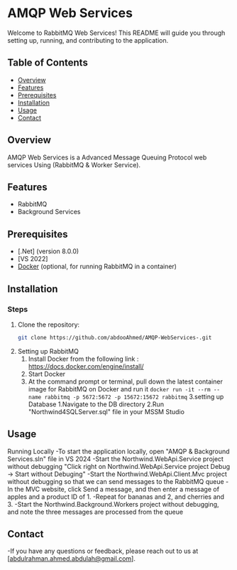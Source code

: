 # AMQP Web Services

Welcome to RabbitMQ Web Services! This README will guide you through setting up, running, and contributing to the application.

## Table of Contents

- [Overview](#overview)
- [Features](#features)
- [Prerequisites](#prerequisites)
- [Installation](#installation)
- [Usage](#usage)
- [Contact](#contact)

## Overview

AMQP Web Services is a Advanced Message Queuing Protocol web services Using (RabbitMQ & Worker Service).

## Features

- RabbitMQ
- Background Services

## Prerequisites

- [.Net] (version 8.0.0)
- [VS 2022]
- [Docker](https://www.docker.com/) (optional, for running RabbitMQ in a container)

## Installation

### Steps

1. Clone the repository:
   ```bash
   git clone https://github.com/abdooAhmed/AMQP-WebServices-.git
   ```
2. Setting up RabbitMQ
   1. Install Docker from the following link : https://docs.docker.com/engine/install/
   2. Start Docker
   3. At the command prompt or terminal, pull down the latest container image for RabbitMQ on Docker and run it
      `docker run -it --rm --name rabbitmq -p 5672:5672 -p 15672:15672 rabbitmq`
      3.setting up Database
      1.Navigate to the DB directory
      2.Run "Northwind4SQLServer.sql" file in your MSSM Studio

## Usage

Running Locally
-To start the application locally, open "AMQP & Background Services.sln" file in VS 2024
-Start the Northwind.WebApi.Service project without debugging "Click right on Northwind.WebApi.Service project Debug -> Start without Debuging"
-Start the Northwind.WebApi.Client.Mvc project without debugging so that we can send messages to the RabbitMQ queue
-In the MVC website, click Send a message, and then enter a message of apples and a product ID of 1.
-Repeat for bananas and 2, and cherries and 3.
-Start the Northwind.Background.Workers project without debugging, and note the three messages are processed from the queue

## Contact

-If you have any questions or feedback, please reach out to us at [abdulrahman.ahmed.abdulah@gmail.com].
